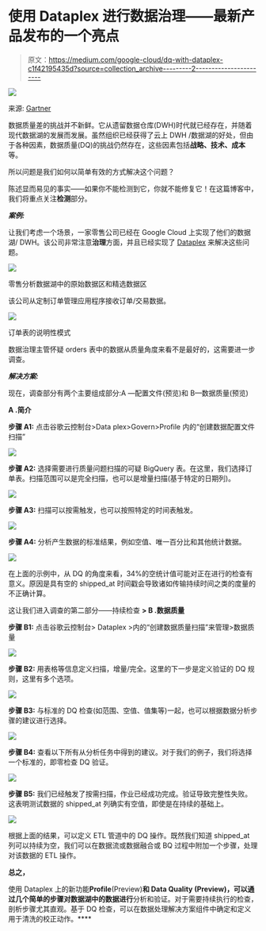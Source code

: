 # 使用 Dataplex 进行数据治理——最新产品发布的一个亮点

> 原文：<https://medium.com/google-cloud/dq-with-dataplex-c1f42195435d?source=collection_archive---------2----------------------->

![](img/9236caa8918558aee284a0780130f640.png)

来源: [Gartner](https://www.gartner.com/smarterwithgartner/how-to-improve-your-data-quality)

数据质量差的挑战并不新鲜。它从遗留数据仓库(DWH)时代就已经存在，并随着现代数据湖的发展而发展。虽然组织已经获得了云上 DWH /数据湖的好处，但由于各种因素，数据质量(DQ)的挑战仍然存在，这些因素包括**战略、技术、成本**等。

所以问题是我们如何以简单有效的方式解决这个问题？

陈述显而易见的事实——如果你不能检测到它，你就不能修复它！在这篇博客中，我们将重点关注**检测**部分。

***案例:***

让我们考虑一个场景，一家零售公司已经在 Google Cloud 上实现了他们的数据湖/ DWH。该公司非常注意**治理**方面，并且已经实现了 [Dataplex](https://cloud.google.com/dataplex) 来解决这些问题。

![](img/6a3f42ce9d0ae9b3b7f943978870a2aa.png)

零售分析数据湖中的原始数据区和精选数据区

该公司从定制订单管理应用程序接收订单/交易数据。

![](img/ee6d9614800499c9f2e48afbf6c2acec.png)

订单表的说明性模式

数据治理主管怀疑 orders 表中的数据从质量角度来看不是最好的，这需要进一步调查。

***解决方案:***

现在，调查部分有两个主要组成部分:A —配置文件(预览)和 B—数据质量(预览)

**A .简介**

**步骤 A1:** 点击谷歌云控制台>Data plex>Govern>Profile 内的“创建数据配置文件扫描”

![](img/44e3851a51e4d3657429ed8dec79ad1c.png)

**步骤 A2:** 选择需要进行质量问题扫描的可疑 BigQuery 表。在这里，我们选择订单表。扫描范围可以是完全扫描，也可以是增量扫描(基于特定的日期列)。

![](img/4886d14dfd126d389a22af41dd7d18ab.png)

**步骤 A3:** 扫描可以按需触发，也可以按照特定的时间表触发。

![](img/407505ad5f1b93387a54e83b2f085be4.png)

**步骤 A4:** 分析产生数据的标准结果，例如空值、唯一百分比和其他统计数据。

![](img/8d5560cc51dca1e2b387f5c6cab29867.png)

在上面的示例中，从 DQ 的角度来看，34%的空统计值可能对正在进行的检查有意义。原因是具有空的 shipped_at 时间戳会导致诸如传输持续时间之类的度量的不正确计算。

这让我们进入调查的第二部分——持续检查 **> B .数据质量**

**步骤 B1:** 点击谷歌云控制台> Dataplex >内的“创建数据质量扫描”来管理>数据质量

![](img/fbf441a35f8d725e0812dca556102eda.png)

**步骤 B2:** 用表格等信息定义扫描，增量/完全。这里的下一步是定义验证的 DQ 规则，这里有多个选项。

![](img/45c23e55c85ab2d3e772bf187301cdfd.png)

**步骤 B3:** 与标准的 DQ 检查(如范围、空值、值集等)一起，也可以根据数据分析步骤的建议进行选择。

![](img/018799c0374db8266fa23ce475c7804a.png)

**步骤 B4:** 查看以下所有从分析任务中得到的建议。对于我们的例子，我们将选择一个标准的，即零检查 DQ 验证。

![](img/2c52f10c8ace27081fd42bdd4ddb94aa.png)

**步骤 B5:** 我们已经触发了按需扫描，作业已经成功完成。验证导致完整性失败。这表明测试数据的 shipped_at 列确实有空值，即使是在持续的基础上。

![](img/e560440637f16ba755dc5ad3ebbaf56c.png)

根据上面的结果，可以定义 ETL 管道中的 DQ 操作。既然我们知道 shipped_at 列可以持续为空，我们可以在数据流或数据融合或 BQ 过程中附加一个步骤，处理对该数据的 ETL 操作。

**总之，**

使用 Dataplex 上的新功能**Profile**(Preview)**和 **Data Quality** (Preview)，可以通过几个简单的步骤对数据湖中的数据进行**分析和验证。对于需要持续执行的检查，剖析步骤尤其直观。基于 DQ 检查，可以在数据处理解决方案组件中确定和定义用于清洗的校正动作。****